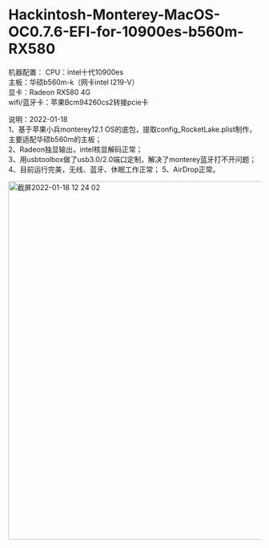# Hackintosh-Monterey-MacOS-OC0.7.6-EFI-for-10900es-b560m-RX580

机器配置：
CPU：intel十代10900es   
主板：华硕b560m-k（网卡intel I219-V）  
显卡：Radeon RX580 4G   
wifi/蓝牙卡：苹果Bcm94260cs2转接pcie卡   

说明：2022-01-18  
1、基于苹果小兵monterey12.1 OS的底包，提取config_RocketLake.plist制作，主要适配华硕b560m的主板；  
2、Radeon独显输出，intel核显解码正常；   
3、用usbtoolbox做了usb3.0/2.0端口定制，解决了monterey蓝牙打不开问题；  
4、目前运行完美，无线、蓝牙、休眠工作正常；
5、AirDrop正常。
 

<img width="715" alt="截屏2022-01-18 12 24 02" src="https://user-images.githubusercontent.com/97930740/149871347-a362b2a0-9851-43de-89ec-b0d230a0881f.png">
